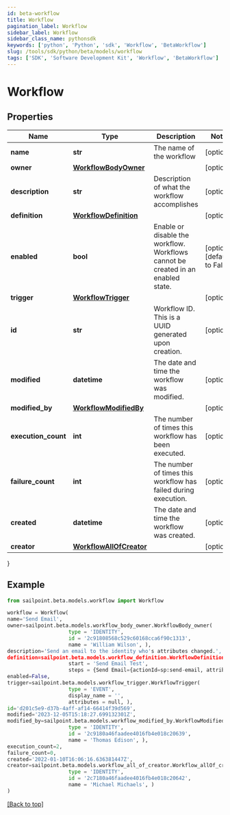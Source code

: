 ```yaml
---
id: beta-workflow
title: Workflow
pagination_label: Workflow
sidebar_label: Workflow
sidebar_class_name: pythonsdk
keywords: ['python', 'Python', 'sdk', 'Workflow', 'BetaWorkflow'] 
slug: /tools/sdk/python/beta/models/workflow
tags: ['SDK', 'Software Development Kit', 'Workflow', 'BetaWorkflow']
---
```


# Workflow


## Properties

Name | Type | Description | Notes
------------ | ------------- | ------------- | -------------
**name** | **str** | The name of the workflow | [optional] 
**owner** | [**WorkflowBodyOwner**](workflow-body-owner) |  | [optional] 
**description** | **str** | Description of what the workflow accomplishes | [optional] 
**definition** | [**WorkflowDefinition**](workflow-definition) |  | [optional] 
**enabled** | **bool** | Enable or disable the workflow.  Workflows cannot be created in an enabled state. | [optional] [default to False]
**trigger** | [**WorkflowTrigger**](workflow-trigger) |  | [optional] 
**id** | **str** | Workflow ID. This is a UUID generated upon creation. | [optional] 
**modified** | **datetime** | The date and time the workflow was modified. | [optional] 
**modified_by** | [**WorkflowModifiedBy**](workflow-modified-by) |  | [optional] 
**execution_count** | **int** | The number of times this workflow has been executed. | [optional] 
**failure_count** | **int** | The number of times this workflow has failed during execution. | [optional] 
**created** | **datetime** | The date and time the workflow was created. | [optional] 
**creator** | [**WorkflowAllOfCreator**](workflow-all-of-creator) |  | [optional] 
}

## Example

```python
from sailpoint.beta.models.workflow import Workflow

workflow = Workflow(
name='Send Email',
owner=sailpoint.beta.models.workflow_body_owner.WorkflowBody_owner(
                    type = 'IDENTITY', 
                    id = '2c91808568c529c60168cca6f90c1313', 
                    name = 'William Wilson', ),
description='Send an email to the identity who's attributes changed.',
definition=sailpoint.beta.models.workflow_definition.WorkflowDefinition(
                    start = 'Send Email Test', 
                    steps = {Send Email={actionId=sp:send-email, attributes={body=This is a test, from=sailpoint@sailpoint.com, recipientId.$=$.identity.id, subject=test}, nextStep=success, selectResult=null, type=ACTION}, success={type=success}}, ),
enabled=False,
trigger=sailpoint.beta.models.workflow_trigger.WorkflowTrigger(
                    type = 'EVENT', 
                    display_name = '', 
                    attributes = null, ),
id='d201c5e9-d37b-4aff-af14-66414f39d569',
modified='2023-12-05T15:18:27.699132301Z',
modified_by=sailpoint.beta.models.workflow_modified_by.WorkflowModifiedBy(
                    type = 'IDENTITY', 
                    id = '2c9180a46faadee4016fb4e018c20639', 
                    name = 'Thomas Edison', ),
execution_count=2,
failure_count=0,
created='2022-01-10T16:06:16.636381447Z',
creator=sailpoint.beta.models.workflow_all_of_creator.Workflow_allOf_creator(
                    type = 'IDENTITY', 
                    id = '2c7180a46faadee4016fb4e018c20642', 
                    name = 'Michael Michaels', )
)

```
[[Back to top]](#) 


